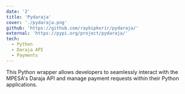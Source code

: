 ```yaml
---
date: '2'
title: 'Pydaraja'
cover: './pydaraja.png'
github: 'https://github.com/raykipkorir/pydaraja/'
external: 'https://pypi.org/project/pydaraja/'
tech:
  - Python
  - Daraja API
  - Payments
---
```


This Python wrapper allows developers to seamlessly interact with the MPESA's Daraja API and manage payment requests within their Python applications.
